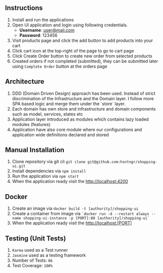 ## Instructions

1. Install and run the applications
2. Open UI application and login using following credentials. 
   - **Username**: user@mail.com
   - **Password**: 123456
3. Visit products page and click the add button to add products into your cart
4. Click cart icon at the top-right of the page to go to cart page
5. Click Create Order button to create new order from selected products
6. Created orders if not completed (submitted), they can be submitted later using `Complete Order` button at the orders page

## Architecture

1.  DDD (Domain Driven Design) approach has been used. Instead of strict discrimination of the Infrastructure and the Domain layer. I follow more SPA based logic and merge them under the \`store\` layer.
2.  Each domain has own store and infrastructure and domain components such as model, services, states etc
3.  Application layer introduced as modules which contains lazy loaded modules (features)
4.  Application have also core module where our configurations and application wide definitions declared and stored

## Manual Installation

1.  Clone repository via git cli `git clone git@github.com:hsntngr/shopping-ui.git`
2.  Install dependencies via `npm install`
3.  Run the application via `npm start`
4.  When the application ready visit the [http://localhost:4200](http://localhost:4200)

## Docker

1.  Create an image via `docker build -t [authority]/shopping-ui`
2.  Create a container from image via `` `docker run -d --restart always --name shopping-ui-instance -p [PORT]:80 [authority]/shopping-ui` ``
3.  When the application ready visit the [http://localhost:\[PORT\]](http://localhost:[PORT])

## Testing (Unit Tests)

1.  `Karma` used as a Test runner
2.  `Jasmine` used as a testing framework
3.  Number of Tests: `66`
4.  Test Coverage: `100%`
